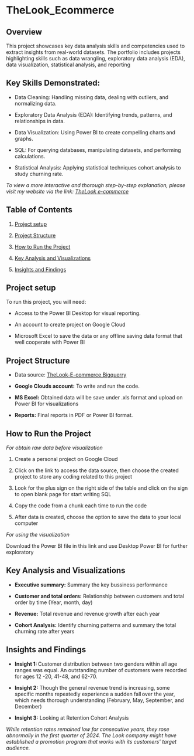 # TheLook_Ecommerce
## Overview
This project showcases key data analysis skills and competencies used to extract insights from real-world datasets. The portfolio includes projects highlighting skills such as data wrangling, exploratory data analysis (EDA), data visualization, statistical analysis, and reporting

## Key Skills Demonstrated: 

* Data Cleaning: Handling missing data, dealing with outliers, and normalizing data. 

* Exploratory Data Analysis (EDA): Identifying trends, patterns, and relationships in data. 

* Data Visualization: Using Power BI to create compelling charts and graphs. 

* SQL: For querying databases, manipulating datasets, and performing calculations. 

* Statistical Analysis: Applying statistical techniques cohort analysis to study churning rate.

*To view a more interactive and thorough step-by-step explanation, please visit my website via the link: [TheLook e-commerce](https://nrena1997.wixsite.com/analyst-porfolio/post/effective-skills-to-include-in-data-analyst-portfolio)*

## Table of Contents 

1. [Project setup](#project-setup)

2. [Project Structure](#project-structure)

3. [How to Run the Project](#how-to-run-the-project)

4. [Key Analysis and Visualizations](#key-analysis-and-visualizations)

5. [Insights and Findings](#insights-and-findings)

## Project setup
To run this project, you will need: 

* Access to the Power BI Desktop for visual reporting. 

* An account to create project on Google Cloud  

* Microsoft Excel to save the data or any offline saving data format that well cooperate with Power BI

## Project Structure 

* Data source:  [TheLook-E-commerce Bigquerry](https://console.cloud.google.com/bigquery?p=bigquery-public-data&d=thelook_ecommerce&page=dataset&authuser=1&project=tough-gearing-422905-s2&supportedpurview=project&ws=!1m5!1m4!4m3!1sbigquery-public-data!2sthelook_ecommerce!3sdistribution_centers)  

* **Google Clouds account:** To write and run the code.  

* **MS Excel:** Obtained data will be save under .xls format and upload on Power BI for visualizations 

* **Reports:** Final reports in PDF or Power BI format.

## How to Run the Project 

*For obtain raw data before visualization* 

1. Create a personal project on Google Cloud  

2. Click on the link to access the data source, then choose the created project to store any coding related to this project  

3. Look for the plus sign on the right side of the table and click on the sign to open blank page for start writing SQL  

4. Copy the code from a chunk each time to run the code 

5. After data is created, choose the option to save the data to your local computer  

*For using the visualization*  

Download the Power BI file in this link and use Desktop Power BI for further exploratory  

## Key Analysis and Visualizations 

* **Executive summary:** Summary the key bussiness performance  

* **Customer and total orders:** Relationship between customers and total order by time (Year, month, day) 

* **Revenue:** Total revenue and revenue growth after each year 

* **Cohort Analysis:** Identify churning patterns and summary the total churning rate after years 

## Insights and Findings 

* **Insight 1:** Customer distribution between two genders within all age ranges was equal. An outstanding number of customers were recorded for ages 12 -20, 41-48, and 62-70.  

* **Insight 2:** Though the general revenue trend is increasing, some specific months repeatedly experience a sudden fall over the year, which needs thorough understanding (February, May, September, and December) 

* **Insight 3:** Looking at Retention Cohort Analysis 

*While retention rates remained low for consecutive years, they rose abnormally in the first quarter of 2024. The Look company might have established a promotion program that works with its customers' target audience.*  
